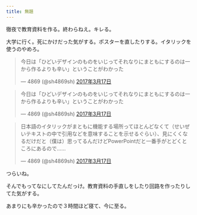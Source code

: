 ```yaml
---
title: 無題
---
```


徹夜で教育資料を作る。終わらねえ。キレる。

大学に行く。死にかけだった気がする。ポスターを直したりする。イタリックを使うのやめろ。

<blockquote class="twitter-tweet" data-lang="ja"><p lang="ja" dir="ltr">今日は「ひどいデザインのものをいじってそれなりにまともにするのは一から作るよりも辛い」ということがわかった</p>&mdash; 4869 (@sh4869sh) <a href="https://twitter.com/sh4869sh/status/842778090212220929">2017年3月17日</a></blockquote>
<script async src="//platform.twitter.com/widgets.js" charset="utf-8"></script>


<blockquote class="twitter-tweet" data-lang="ja"><p lang="ja" dir="ltr">今日は「ひどいデザインのものをいじってそれなりにまともにするのは一から作るよりも辛い」ということがわかった</p>&mdash; 4869 (@sh4869sh) <a href="https://twitter.com/sh4869sh/status/842778090212220929">2017年3月17日</a></blockquote>
<script async src="//platform.twitter.com/widgets.js" charset="utf-8"></script>

<blockquote class="twitter-tweet" data-lang="ja"><p lang="ja" dir="ltr">日本語のイタリックがまともに機能する場所ってほとんどなくて（せいぜいテキストの中で引用などを意味することを示せるぐらい）、見にくくなるだけだと（僕は）思ってるんだけどPowerPointだと一番手がとどくところにあるので……</p>&mdash; 4869 (@sh4869sh) <a href="https://twitter.com/sh4869sh/status/842779858690232321">2017年3月17日</a></blockquote>
<script async src="//platform.twitter.com/widgets.js" charset="utf-8"></script>

つらいね。

そんでもってなにしてたんだっけ。教育資料の手直しをしたり回路を作ったりしてた気がする。

あまりにも辛かったので３時間ほど寝て、今に至る。
